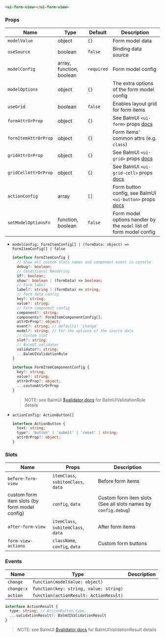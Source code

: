 ```html
<ui-form-view></ui-form-view>
```

### Props

| Name                 | Type                     | Default    | Description                                                                                                |
| -------------------- | ------------------------ | ---------- | ---------------------------------------------------------------------------------------------------------- |
| `modelValue`         | object                   | `{}`       | Form model data                                                                                            |
| `useSource`          | boolean                  | `false`    | Binding data source                                                                                        |
| `modelConfig`        | array, function, boolean | `required` | Form model config                                                                                          |
| `modelOptions`       | object                   | `{}`       | The extra options of the form model config                                                                 |
| `useGrid`            | boolean                  | `false`    | Enables layout grid for form items                                                                         |
| `formAttrOrProp`     | object                   | `{}`       | See BalmUI `<ui-form>` props [docs](https://v8.material.balmjs.com/#/layout/form)                          |
| `formItemAttrOrProp` | object                   | `{}`       | Form items' common attrs (e.g. `class`)                                                                    |
| `gridAttrOrProp`     | object                   | `{}`       | See BalmUI `<ui-grid>` props [docs](https://v8.material.balmjs.com/#/layout/grid)                          |
| `gridCellAttrOrProp` | object                   | `{}`       | See BalmUI `<ui-grid-cell>` props [docs](https://v8.material.balmjs.com/#/layout/grid)                     |
| `actionConfig`       | array                    | `[]`       | Form button config, see BalmUI `<ui-button>` props [docs](https://v8.material.balmjs.com/#/general/button) |
| `setModelOptionsFn`  | function, boolean        | `false`    | Form model options handler by the `model` list of form model config                                        |

- `modelConfig: FormItemConfig[] | (formData: object) => FormItemConfig[] | false`

  ```ts
  interface FormItemConfig {
    // Show all custom slots names and component event in console
    debug?: boolean;
    // Conditional Rendering
    if?: boolean;
    show?: boolean | (formData) => boolean;
    // Form label
    label?: string | (formData) => string;
    // Form data config
    key?: string;
    value?: string;
    // Form component config
    component?: string;
    components?: FormItemComponentConfig[];
    attrOrProp?: object;
    event?: string; // Defaults: 'change'
    model?: string; // For the options of the source data
    // Custom slot
    slot?: string;
    // BalmUI validator
    validator?: string;
    ...BalmUIValidationRule
  }

  interface FormItemComponentConfig {
    key?: string;
    value?: string;
    attrOrProp?: object;
    ...customAttrOrProp
  }
  ```

  > NOTE: see BalmUI [$validator docs](https://v8.material.balmjs.com/#/data-input/validator) for BalmUIValidationRule details

- `actionConfig: ActionButton[]`

  ```ts
  interface ActionButton {
    text: string;
    type?: 'button' | 'submit' | 'reset' | string;
    attrOrProp?: object;
  }
  ```

### Slots

| Name                                          | Props                               | Description                                                    |
| --------------------------------------------- | ----------------------------------- | -------------------------------------------------------------- |
| `before-form-view`                            | `itemClass`, `subitemClass`, `data` | Before form items                                              |
| custom form item slots (by form model config) | `config`, `data`                    | Custom form item slots (See all slots names by `config.debug`) |
| `after-form-view`                             | `itemClass`, `subitemClass`, `data` | After form items                                               |
| `form-view-actions`                           | `className`, `config`, `data`       | Custom form buttons                                            |

### Events

| Name       | Type                                   | Description |
| ---------- | -------------------------------------- | ----------- |
| `change`   | `function(modelValue: object)`         |             |
| `change:x` | `function(key: string, value: string)` |             |
| `action`   | `function(actionResult: ActionResult)` |             |

```ts
interface ActionResult {
  type: string; // ActionButton.type,
  ...validationResult?: BalmUIValidationResult
}
```

> NOTE: see BalmUI [$validator docs](https://v8.material.balmjs.com/#/data-input/validator) for BalmUIValidationResult details

